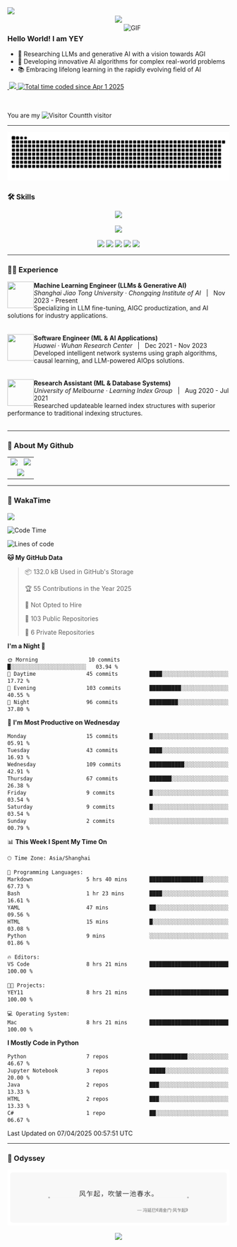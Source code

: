 <img src="http://andy-blog.oss-cn-beijing.aliyuncs.com/2025-04-01-Bottom_up.svg">


<div align="center">
  <!-- dynamic typing effect 动态打字效果 -->
  <div>
    <a href="https://yey.world/">
      <img src="https://readme-typing-svg.demolab.com?font=Fira+Code&pause=1250&width=520&lines=print(%22Hello%2C%20World%22);穿越逆境，抵达繁星。&center=true&size=27" />
    </a>
  </div>
</div>

<a href="https://cdn-images-1.medium.com/v2/resize:fit:720/0*41inHKnPhGb04HsO.gif">
  <img align="right"  alt="GIF" src="https://cdn-images-1.medium.com/v2/resize:fit:720/0*41inHKnPhGb04HsO.gif" width="240"/>
</a>

### Hello World!  I am <b>YEY<a target="_blank" href="javascript:;"></a></b>


- 🧠 Researching LLMs and generative AI with a vision towards AGI
- 🔬 Developing innovative AI algorithms for complex real-world problems
- 📚 Embracing lifelong learning in the rapidly evolving field of AI


<a href="https://yey.world">
    <img src="https://img.shields.io/badge/YEY Blog-94.3K_Views-E65A65.svg?logo=google-analytics&logoColor=white" alt="" title="YEY Blog" />
</a>
<a href="https://github.com/YEY11">
<img src="https://komarev.com/ghpvc/?username=YEY11&abbreviated=true&color=f59e0b" />
</a>
<a href="https://wakatime.com/@8e1088c8-85c7-4b24-abde-dc6f9fd0a008"><img src="https://wakatime.com/badge/user/8e1088c8-85c7-4b24-abde-dc6f9fd0a008.svg" alt="Total time coded since Apr 1 2025" /></a>
<br/>
<br/>
<br/>

You are my ![Visitor Count](https://profile-counter.glitch.me/YEY11/count.svg)th visitor


---
<!-- GitHub 贪吃蛇动画 -->
<picture>
  <source
    media="(prefers-color-scheme: dark)"
    srcset="https://raw.githubusercontent.com/YEY11/YEY11/output/github-snake-dark.svg"
  />
  <source
    media="(prefers-color-scheme: light)"
    srcset="https://raw.githubusercontent.com/YEY11/YEY11/output/github-snake.svg"
  />
  <img
    alt="github contribution grid snake animation"
    src="https://raw.githubusercontent.com/YEY11/YEY11/output/github-snake.svg"
  />
</picture>


### 🛠️ Skills

<p align="center">
  <a href="https://skillicons.dev">
    <!-- 编程语言和框架 -->
    <img src="https://skillicons.dev/icons?i=python,java,r,matlab,pytorch,fastapi,mysql,git" />
  </a>
</p>
<p align="center">
  <a href="https://skillicons.dev">
    <!-- 工具、平台和基础设施 -->
    <img src="https://skillicons.dev/icons?i=docker,kubernetes,linux,nginx,bash,vim,vscode,markdown" />
  </a>
</p>


<!-- https://github.com/badges/shields -->
<p align="center">
<a href="https://github.com/YEY11"><img src="https://img.shields.io/badge/GitHub-YEY-8b5cf6?logo=github&logoColor=white" /></a>
<a href="https://yey.world"><img src="https://img.shields.io/badge/Blog-YEY_Blog-EC9E27?logo=bloglovin&logoColor=white" /></a>
<a href="https://www.linkedin.com/in/yey11/"><img src="https://img.shields.io/badge/LinkedIn-YEY-0B66C2?logo=inspire&logoColor=white" /></a>
<a href="https://yey11.github.io/YEY11/wechat.html" target="_blank"><img src="https://img.shields.io/badge/WeChat-YEY-02C161?logo=wechat&logoColor=white" /></a>
<a href="mailto:yangye0329@outlook.com"><img src="https://img.shields.io/badge/Email-yangye0329@outlook.com-f43f5e?logo=gmail&logoColor=white" /></a>
</p>


---

### 🧑‍💻 Experience

<div>
  <img align="left" width="60" height="60" src="http://andy-blog.oss-cn-beijing.aliyuncs.com/2025-04-01-SJTU_emblem.svg"/>
  <div>
    <strong>Machine Learning Engineer (LLMs & Generative AI)</strong><br/>
    <em>Shanghai Jiao Tong University · Chongqing Institute of AI</em> &nbsp;&nbsp;|&nbsp;&nbsp; Nov 2023 - Present<br/>
    Specializing in LLM fine-tuning, AIGC productization, and AI solutions for industry applications.
  </div>
</div>

<br clear="left"/>
<br/>

<div>
  <img align="left" width="60" height="60" src="http://andy-blog.oss-cn-beijing.aliyuncs.com/2025-04-01-192402.png"/>
  <div>
    <strong>Software Engineer (ML & AI Applications)</strong><br/>
    <em>Huawei · Wuhan Research Center</em> &nbsp;&nbsp;|&nbsp;&nbsp; Dec 2021 - Nov 2023<br/>
    Developed intelligent network systems using graph algorithms, causal learning, and LLM-powered AIOps solutions.
  </div>
</div>

<br clear="left"/>
<br/>

<div>
  <img align="left" width="60" height="60" src="http://andy-blog.oss-cn-beijing.aliyuncs.com/2025-04-02-The_University_of_Melbourne_Logo.png"/>
  <div>
    <strong>Research Assistant (ML & Database Systems)</strong><br/>
    <em>University of Melbourne · Learning Index Group</em> &nbsp;&nbsp;|&nbsp;&nbsp; Aug 2020 - Jul 2021<br/>
    Researched updateable learned index structures with superior performance to traditional indexing structures.
  </div>
</div>

<br clear="left"/>

---

### 👾 About My Github

<div align="center">
  <table style="width:100%;">
    <tr>
      <!-- 第一个图片 -->
      <td align="center">
        <img height='200' src="https://github-readme-stats.vercel.app/api?username=YEY11&show_icons=true" />
      </td>
      <!-- 第二个图片 -->
      <td align="center">
        <img height='200' src="https://github-readme-stats.vercel.app/api/top-langs/?username=YEY11&layout=compact" />
      </td>
    </tr>
    <!-- 第三个图片 -->
    <tr>
      <td colspan="2" align="center">
        <img height="220" src="https://github-readme-activity-graph.vercel.app/graph?username=YEY11&theme=github-compact&hide_border=true&area=true" />
      </td>
    </tr>
  </table>
</div>


---

### 🚀 WakaTime

<img align="center" src="https://github-readme-stats.vercel.app/api/wakatime?username=YEY11&theme=transparent&hide_border=true&layout=compact&langs_count=20&range=all_time"/>


<!--START_SECTION:waka-->
![Code Time](http://img.shields.io/badge/Code%20Time-8%20hrs%2021%20mins-blue)

![Lines of code](https://img.shields.io/badge/From%20Hello%20World%20I%27ve%20Written-2.6%20million%20lines%20of%20code-blue)

**🐱 My GitHub Data** 

> 📦 132.0 kB Used in GitHub's Storage 
 > 
> 🏆 55 Contributions in the Year 2025
 > 
> 🚫 Not Opted to Hire
 > 
> 📜 103 Public Repositories 
 > 
> 🔑 6 Private Repositories 
 > 
**I'm a Night 🦉** 

```text
🌞 Morning                10 commits          █░░░░░░░░░░░░░░░░░░░░░░░░   03.94 % 
🌆 Daytime                45 commits          ████░░░░░░░░░░░░░░░░░░░░░   17.72 % 
🌃 Evening                103 commits         ██████████░░░░░░░░░░░░░░░   40.55 % 
🌙 Night                  96 commits          █████████░░░░░░░░░░░░░░░░   37.80 % 
```
📅 **I'm Most Productive on Wednesday** 

```text
Monday                   15 commits          █░░░░░░░░░░░░░░░░░░░░░░░░   05.91 % 
Tuesday                  43 commits          ████░░░░░░░░░░░░░░░░░░░░░   16.93 % 
Wednesday                109 commits         ███████████░░░░░░░░░░░░░░   42.91 % 
Thursday                 67 commits          ███████░░░░░░░░░░░░░░░░░░   26.38 % 
Friday                   9 commits           █░░░░░░░░░░░░░░░░░░░░░░░░   03.54 % 
Saturday                 9 commits           █░░░░░░░░░░░░░░░░░░░░░░░░   03.54 % 
Sunday                   2 commits           ░░░░░░░░░░░░░░░░░░░░░░░░░   00.79 % 
```


📊 **This Week I Spent My Time On** 

```text
🕑︎ Time Zone: Asia/Shanghai

💬 Programming Languages: 
Markdown                 5 hrs 40 mins       █████████████████░░░░░░░░   67.73 % 
Bash                     1 hr 23 mins        ████░░░░░░░░░░░░░░░░░░░░░   16.61 % 
YAML                     47 mins             ██░░░░░░░░░░░░░░░░░░░░░░░   09.56 % 
HTML                     15 mins             █░░░░░░░░░░░░░░░░░░░░░░░░   03.08 % 
Python                   9 mins              ░░░░░░░░░░░░░░░░░░░░░░░░░   01.86 % 

🔥 Editors: 
VS Code                  8 hrs 21 mins       █████████████████████████   100.00 % 

🐱‍💻 Projects: 
YEY11                    8 hrs 21 mins       █████████████████████████   100.00 % 

💻 Operating System: 
Mac                      8 hrs 21 mins       █████████████████████████   100.00 % 
```

**I Mostly Code in Python** 

```text
Python                   7 repos             ████████████░░░░░░░░░░░░░   46.67 % 
Jupyter Notebook         3 repos             █████░░░░░░░░░░░░░░░░░░░░   20.00 % 
Java                     2 repos             ███░░░░░░░░░░░░░░░░░░░░░░   13.33 % 
HTML                     2 repos             ███░░░░░░░░░░░░░░░░░░░░░░   13.33 % 
C#                       1 repo              ██░░░░░░░░░░░░░░░░░░░░░░░   06.67 % 
```




 Last Updated on 07/04/2025 00:57:51 UTC
<!--END_SECTION:waka-->

---

### 🌙 Odyssey

<p align="center">
  <img src=".github/quote.svg">
</p>



<p align="center">
<img src="https://capsule-render.vercel.app/api?type=waving&color=timeGradient&height=200&&section=footer&text=THE%20END!&fontSize=90&fontAlign=50&fontAlignY=70&desc=Hope%20your%20program%20is%20bug-free!&descAlign=50&descSize=30&descAlignY=40&animation=twinkling">
</p>
